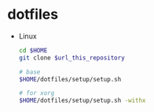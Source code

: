 # dotfiles
- Linux
  ```sh
  cd $HOME
  git clone $url_this_repository

  # base
  $HOME/dotfiles/setup/setup.sh

  # for xorg
  $HOME/dotfiles/setup/setup.sh -withx
  ```
